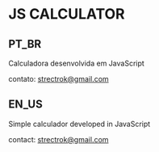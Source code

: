 # JS CALCULATOR

## PT_BR

Calculadora desenvolvida em JavaScript

contato: strectrok@gmail.com

## EN_US

Simple calculador developed in JavaScript

contact: strectrok@gmail.com